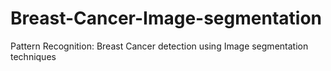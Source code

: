 Breast-Cancer-Image-segmentation
================================

Pattern Recognition: Breast Cancer detection using Image segmentation techniques
